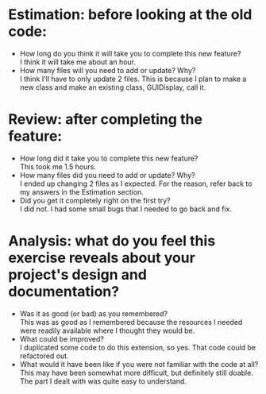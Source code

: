 Estimation: before looking at the old code:
=====

 * How long do you think it will take you to complete this new feature?<br/>I think it will take me about an hour.
 * How many files will you need to add or update? Why?<br/>I think I'll have to only update 2 files. This is because I plan to make a new class and make an existing class, GUIDisplay, call it.

Review: after completing the feature:
=

 * How long did it take you to complete this new feature?<br/>This took me 1.5 hours.
 * How many files did you need to add or update? Why?<br/>I ended up changing 2 files as I expected. For the reason, refer back to my answers in the Estimation section.
 * Did you get it completely right on the first try?<br/>I did not. I had some small bugs that I needed to go back and fix.

Analysis: what do you feel this exercise reveals about your project's design and documentation?
=

 * Was it as good (or bad) as you remembered?<br/>This was as good as I remembered because the resources I needed were readily available where I thought they would be.
 * What could be improved?<br/>I duplicated some code to do this extension, so yes. That code could be refactored out.
 * What would it have been like if you were not familiar with the code at all?<br/>This may have been somewhat more difficult, but definitely still doable. The part I dealt with was quite easy to understand.
